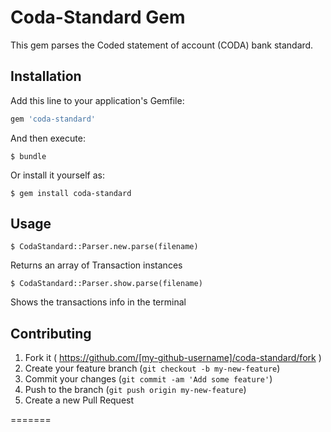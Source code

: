 # Coda-Standard Gem

This gem parses the Coded statement of account (CODA) bank standard.
## Installation

Add this line to your application's Gemfile:

```ruby
gem 'coda-standard'
```

And then execute:

    $ bundle

Or install it yourself as:

    $ gem install coda-standard

## Usage

    $ CodaStandard::Parser.new.parse(filename)

Returns an array of Transaction instances

    $ CodaStandard::Parser.show.parse(filename)

Shows the transactions info in the terminal

## Contributing

1. Fork it ( https://github.com/[my-github-username]/coda-standard/fork )
2. Create your feature branch (`git checkout -b my-new-feature`)
3. Commit your changes (`git commit -am 'Add some feature'`)
4. Push to the branch (`git push origin my-new-feature`)
5. Create a new Pull Request

=======
